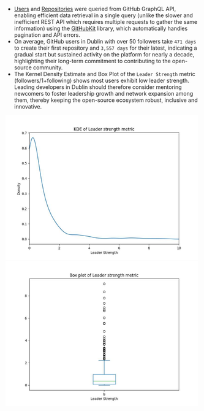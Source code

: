 - [Users](https://github.com/gadilashashank/tds_p1/blob/main/code/1_fetch_users.py) and [Repositories](https://github.com/gadilashashank/tds_p1/blob/main/code/2_fetch_repos.py) were queried from GitHub GraphQL API, enabling efficient data retrieval in a single query (unlike the slower and inefficient REST API which requires multiple requests to gather the same information) using the [GitHubKit](https://github.com/yanyongyu/githubkit) library, which automatically handles pagination and API errors.
- On average, GitHub users in Dublin with over 50 followers take `471 days` to create their first repository and `3,557 days` for their latest, indicating a gradual start but sustained activity on the platform for nearly a decade, highlighting their long-term commitment to contributing to the open-source community.
- The Kernel Density Estimate and Box Plot of the `Leader Strength` metric (followers/1+following) shows most users exhibit low leader strength. Leading developers in Dublin should therefore consider mentoring newcomers to foster leadership growth and network expansion among them, thereby keeping the open-source ecosystem robust, inclusive and innovative.

![](code/leader_strength_kde.jpg)
![](code/leader_strength_box.jpg)